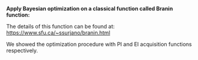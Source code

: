 **Apply Bayesian optimization on a classical function called Branin function:** 

The details of this function can be found at: https://www.sfu.ca/~ssurjano/branin.html

We showed the optimization procedure with PI and EI acquisition functions respectively.


